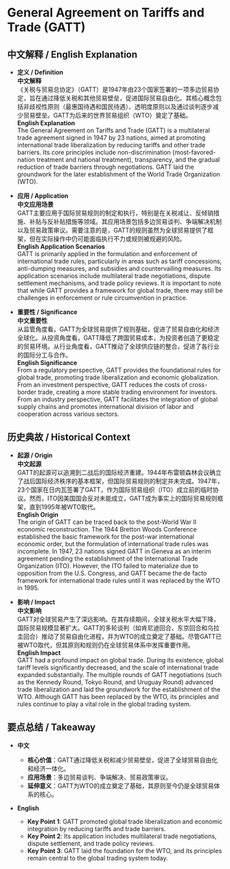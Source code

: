 # General Agreement on Tariffs and Trade (GATT)

## 中文解释 / English Explanation

* **定义 / Definition**  
  **中文解释**  
  《关税与贸易总协定》（GATT）是1947年由23个国家签署的一项多边贸易协定，旨在通过降低关税和其他贸易壁垒，促进国际贸易自由化。其核心概念包括非歧视性原则（最惠国待遇和国民待遇）、透明度原则以及通过谈判逐步减少贸易壁垒。GATT为后来的世界贸易组织（WTO）奠定了基础。  
  **English Explanation**  
  The General Agreement on Tariffs and Trade (GATT) is a multilateral trade agreement signed in 1947 by 23 nations, aimed at promoting international trade liberalization by reducing tariffs and other trade barriers. Its core principles include non-discrimination (most-favored-nation treatment and national treatment), transparency, and the gradual reduction of trade barriers through negotiations. GATT laid the groundwork for the later establishment of the World Trade Organization (WTO).

* **应用 / Application**  
  **中文应用场景**  
  GATT主要应用于国际贸易规则的制定和执行，特别是在关税减让、反倾销措施、补贴与反补贴措施等领域。其应用场景包括多边贸易谈判、争端解决机制以及贸易政策审议。需要注意的是，GATT的规则虽然为全球贸易提供了框架，但在实际操作中仍可能面临执行不力或规则被规避的风险。  
  **English Application Scenarios**  
  GATT is primarily applied in the formulation and enforcement of international trade rules, particularly in areas such as tariff concessions, anti-dumping measures, and subsidies and countervailing measures. Its application scenarios include multilateral trade negotiations, dispute settlement mechanisms, and trade policy reviews. It is important to note that while GATT provides a framework for global trade, there may still be challenges in enforcement or rule circumvention in practice.

* **重要性 / Significance**  
  **中文重要性**  
  从监管角度看，GATT为全球贸易提供了规则基础，促进了贸易自由化和经济全球化。从投资角度看，GATT降低了跨国贸易成本，为投资者创造了更稳定的贸易环境。从行业角度看，GATT推动了全球供应链的整合，促进了各行业的国际分工与合作。  
  **English Significance**  
  From a regulatory perspective, GATT provides the foundational rules for global trade, promoting trade liberalization and economic globalization. From an investment perspective, GATT reduces the costs of cross-border trade, creating a more stable trading environment for investors. From an industry perspective, GATT facilitates the integration of global supply chains and promotes international division of labor and cooperation across various sectors.

## 历史典故 / Historical Context

* **起源 / Origin**  
  **中文起源**  
  GATT的起源可以追溯到二战后的国际经济重建。1944年布雷顿森林会议确立了战后国际经济秩序的基本框架，但国际贸易规则的制定并未完成。1947年，23个国家在日内瓦签署了GATT，作为国际贸易组织（ITO）成立前的临时协议。然而，ITO因美国国会反对未能成立，GATT成为事实上的国际贸易规则框架，直到1995年被WTO取代。  
  **English Origin**  
  The origin of GATT can be traced back to the post-World War II economic reconstruction. The 1944 Bretton Woods Conference established the basic framework for the post-war international economic order, but the formulation of international trade rules was incomplete. In 1947, 23 nations signed GATT in Geneva as an interim agreement pending the establishment of the International Trade Organization (ITO). However, the ITO failed to materialize due to opposition from the U.S. Congress, and GATT became the de facto framework for international trade rules until it was replaced by the WTO in 1995.

* **影响 / Impact**  
  **中文影响**  
  GATT对全球贸易产生了深远影响。在其存续期间，全球关税水平大幅下降，国际贸易规模显著扩大。GATT的多轮谈判（如肯尼迪回合、东京回合和乌拉圭回合）推动了贸易自由化进程，并为WTO的成立奠定了基础。尽管GATT已被WTO取代，但其原则和规则仍在全球贸易体系中发挥重要作用。  
  **English Impact**  
  GATT had a profound impact on global trade. During its existence, global tariff levels significantly decreased, and the scale of international trade expanded substantially. The multiple rounds of GATT negotiations (such as the Kennedy Round, Tokyo Round, and Uruguay Round) advanced trade liberalization and laid the groundwork for the establishment of the WTO. Although GATT has been replaced by the WTO, its principles and rules continue to play a vital role in the global trading system.

## 要点总结 / Takeaway

* **中文**  
  - **核心价值**：GATT通过降低关税和减少贸易壁垒，促进了全球贸易自由化和经济一体化。  
  - **应用场景**：多边贸易谈判、争端解决、贸易政策审议。  
  - **延伸意义**：GATT为WTO的成立奠定了基础，其原则至今仍是全球贸易体系的核心。  

* **English**  
  - **Key Point 1**: GATT promoted global trade liberalization and economic integration by reducing tariffs and trade barriers.  
  - **Key Point 2**: Its application includes multilateral trade negotiations, dispute settlement, and trade policy reviews.  
  - **Key Point 3**: GATT laid the foundation for the WTO, and its principles remain central to the global trading system today.